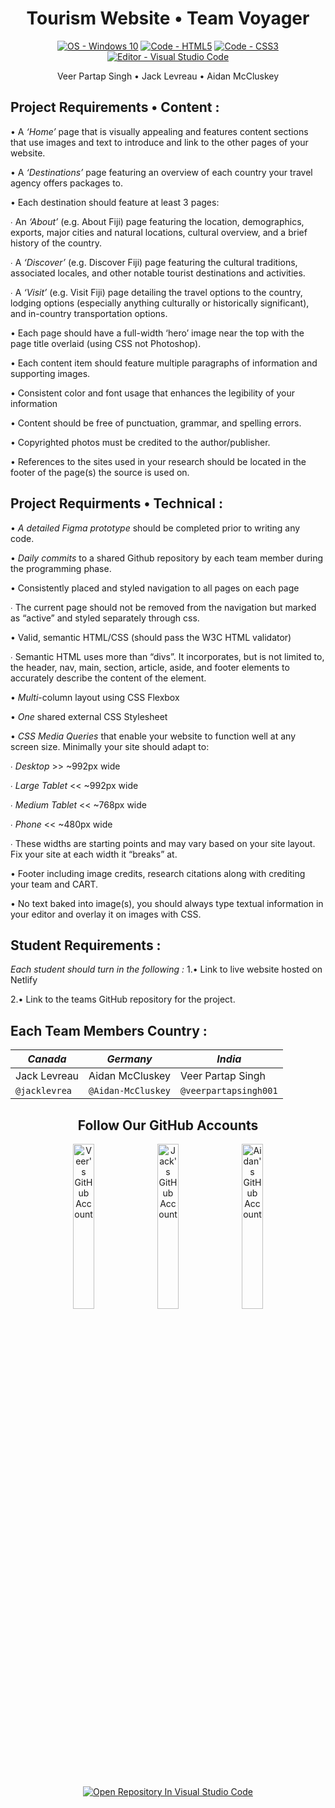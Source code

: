 <!-- Header -->
<h1 align="center">Tourism Website • Team Voyager</h1>

<!-- Badges Generated With https://michaelcurrin.github.io/badge-generator/#/ -->
<p align="middle">
  <a href="https://"><img src="https://img.shields.io/badge/OS-Windows_10-blueviolet?logo=windows&logoColor=white" alt="OS - Windows 10"></a>
  <a href="https://"><img src="https://img.shields.io/badge/Code-HTML5-blueviolet?logo=html5&logoColor=white" alt="Code - HTML5"></a>
  <a href="https://"><img src="https://img.shields.io/badge/Code-CSS3-blueviolet?logo=css3&logoColor=white" alt="Code - CSS3"></a>
  <a href="https://"><img src="https://img.shields.io/badge/Editor-Visual_Studio_Code-blueviolet?logo=visualstudiocode" alt="Editor - Visual Studio Code"></a>
</p>

<!-- List Of Team Members Beneath The Header -->
<p align="center">Veer Partap Singh • Jack Levreau • Aidan McCluskey<p>

<!-- Website Requirements Found From https://classroom.google.com/u/3/c/MzgwNTU4NDY3MTky/a/NDM0NjE0Nzg0ODk0/details -->
<!-- Not Using For Now "<h2 align="middle">Project Requirements</h2>" -->

<!-- Content Project Requirements -->
<h2>Project Requirements • Content :</h2>

<p>• A <i>‘Home’</i> page that is visually appealing and features content sections that use images and text to introduce and link to the other pages of your website.</p>

<p>• A <i>‘Destinations’</i> page featuring an overview of each country your travel agency offers packages to.</p>

<p>• Each destination should feature at least 3 pages:</p>

<p>∙ An <i>‘About’</i> (e.g. About Fiji) page featuring the location, demographics, exports, major cities and natural locations, cultural overview, and a brief history of the country.</p>

<p>∙ A <i>‘Discover’</i> (e.g. Discover Fiji) page featuring the cultural traditions, associated locales, and other notable tourist destinations and activities.</p>

<p>∙ A <i>‘Visit’</i> (e.g. Visit Fiji) page detailing the travel options to the country, lodging options (especially anything culturally or historically significant), and in-country transportation options.</p>

<p>• Each page should have a full-width ‘hero’ image near the top with the page title overlaid (using CSS not Photoshop).</p>

<p>• Each content item should feature multiple paragraphs of information and supporting images.</p>

<p>• Consistent color and font usage that enhances the legibility of your information</p>

<p>• Content should be free of punctuation, grammar, and spelling errors.</p>

<p>• Copyrighted photos must be credited to the author/publisher.</p>

<p>• References to the sites used in your research should be located in the footer of the page(s) the source is used on.</p>

<!-- Technical Project Requirements -->
<h2>Project Requirments • Technical :</h2>

<p>• <i>A detailed Figma prototype</i> should be completed prior to writing any code.</p>

<p>• <i>Daily commits</i> to a shared Github repository by each team member during the programming phase.</p>

<p>• Consistently placed and styled navigation to all pages on each page</p>
 
<p>∙ The current page should not be removed from the navigation but marked as “active” and styled separately through css.</p>
  
<p>• Valid, semantic HTML/CSS (should pass the W3C HTML validator)</p>

<p>∙ Semantic HTML uses more than “divs”. It incorporates, but is not limited to, the header, nav, main, section, article, aside, and footer elements to accurately describe the content of the element.</p>

<p>• <i>Multi</i>-column layout using CSS Flexbox</p>
  
<p>• <i>One</i> shared external CSS Stylesheet</p>
  
<p>• <i>CSS Media Queries</i> that enable your website to function well at any screen size. Minimally your site should adapt to:</p>
  
<p>∙ <i>Desktop</i> >> ~992px wide</p>

<p>∙ <i>Large Tablet</i> << ~992px wide</p>

<p>∙ <i>Medium Tablet</i> << ~768px wide</p>

<p>∙ <i>Phone</i> << ~480px wide</p>

<p>∙ These widths are starting points and may vary based on your site layout. Fix your site at each width it “breaks” at.</p>

<p>• Footer including image credits, research citations along with crediting your team and CART.</p>
  
<p>• No text baked into image(s), you should always type textual information in your editor and overlay it on images with CSS.</p>
              
<!-- Website Requirements Found From https://classroom.google.com/u/3/c/MzgwNTU4NDY3MTky/a/NDM0NjE0Nzg0ODk0/details -->
<h2>Student Requirements :</h2>

_Each student should turn in the following :_
1.• Link to live website hosted on Netlify

2.• Link to the teams GitHub repository for the project.
         
<!-- Chart Header -->
<h2>Each Team Members Country :</h2>

<!-- Chart Of Which Student Contributed To Which Country -->
| ***Canada***   | ***Germany***      | ***India***           |
| -------------- | ------------------ | --------------------- |
| Jack Levreau   | Aidan McCluskey    | Veer Partap Singh     |
| `@jacklevrea`  | `@Aidan-McCluskey` | `@veerpartapsingh001` |         
   
<!-- Links To Our GitHub Accounts , Somewhat As A Footer -->
<h2 align="center">Follow Our GitHub Accounts</h2>
              
<p align="middle">
  <a href="https://github.com/veerpartapsingh001" title="Go to Veer's GitHub profile"><img src="https://img.shields.io/static/v1?label=Follow&message=Veer Partap Singh&color=blueviolet&logo=github" alt="Veer's GitHub Account" width="26%"></a>
  <a href="https://github.com/jacklevrea" title="Go to Jack's GitHub profile"><img src="https://img.shields.io/static/v1?label=Follow&message=Jack Levreau&color=blueviolet&logo=github" alt="Jack's GitHub Account" width="26%"></a>
   <a href="https://github.com/Aidan-McCluskey" title="Go to Aidan's GitHub profile"><img src="https://img.shields.io/static/v1?label=Follow&message=Aidan McCluskey&color=blueviolet&logo=github" alt="Aidan's GitHub Account" width="26%"></a>
</p>

<p align="middle">
  <a href="https://classroom.github.com/assets/open-in-vscode-f059dc9a6f8d3a56e377f745f24479a46679e63a5d9fe6f495e02850cd0d8118.svg"><img src="https://img.shields.io/badge/Open_Repository_In-Visual_Studio_Code-blueviolet?logo=visualstudiocode" alt="Open Repository In Visual Studio Code"></a>
</p>
